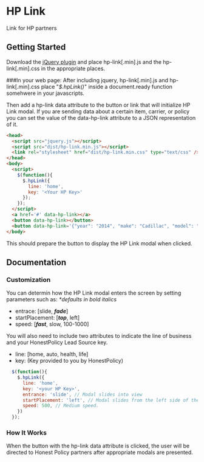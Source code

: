 # HP Link

Link for HP partners

## Getting Started

Download the [jQuery plugin][min] and place hp-link[.min].js and the hp-link[.min].css in the appropriate places.

[min]: https://github.com/colevoss/hpLink/tree/master/dist

###In your web page:
After including jquery, hp-link[.min].js and hp-link[.min].css place "_$.hpLink()_" inside a document.ready function somehwere in your javascripts.

Then add a hp-link data attribute to the button or link that will initialize HP Link modal. If you are sending data about a certain item, carrier, or policy you can set the value of the data-hp-link attribute to a JSON representation of it.
```html
<head>
  <script src="jquery.js"></script>
  <script src="dist/hp-link.min.js"></script>
  <link rel="stylesheet" href="dist/hp-link.min.css" type="text/css" />
</head>
<body>
  <script>
    $(function(){
      $.hpLink({
        line: 'home',
        key: '<Your HP Key>'
      });
    });
  </script>
  <a href='#' data-hp-link></a>
  <button data-hp-link></button>
  <button data-hp-link='{"year": "2014", "make": "Cadillac", "model": "ATS"}'></button>
</body>
```
This should prepare the button to display the HP Link modal when clicked.

## Documentation
### Customization
You can determin how the HP Link modal enters the screen by setting parameters such as:
_*defaults in bold italics_
* entrace: [slide, _**fade**_]
* startPlacement: [_**top**_, left]
* speed: [_**fast**_, slow, 100-1000]

You will also need to include two attributes to indicate the line of business and your HonestPolicy Lead Source key.
* line: [home, auto, health, life]
* key: (Key provided to you by HonestPolicy)
```javascript
  $(function(){
    $.hpLink({
      line: 'home',
      key: '<your HP Key>',
      entrance: 'slide', // Modal slides into view
      startPlacement: 'left', // Modal slides from the left side of the screen.
      speed: 500, // Medium speed.
    })
  });
```

### How It Works
When the button with the hp-link data attribute is clicked, the user will be directed to Honest Policy partners after appropriate modals are presented.
